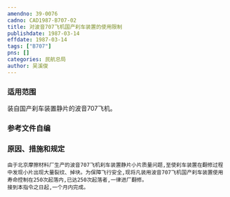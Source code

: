 ```yaml
---
amendno: 39-0076  
cadno: CAD1987-B707-02  
title: 对波音707飞机国产刹车装置的使用限制  
publishdate: 1987-03-14  
effdate: 1987-03-14  
tags: ["B707"]  
pns: []  
categories: 民航总局  
author: 吴溪俊  
---
```

  
### 适用范围  
装自国产刹车装置静片的波音707飞机。  
  
<!--more-->  
### 参考文件自编  
  
### 原因、措施和规定  
    由于北京摩擦材料厂生产的波音707飞机刹车装置静片小片质量问题,至使刹车装置在翻修过程中发现小片出现大量裂纹、掉块。为保障飞行安全,现将凡装用波音707飞机国产刹车装置使用寿命控制在250次起落内,已达250次起落者,一律进厂翻修。  
    接到本指令之日起,一个月内完成。  

